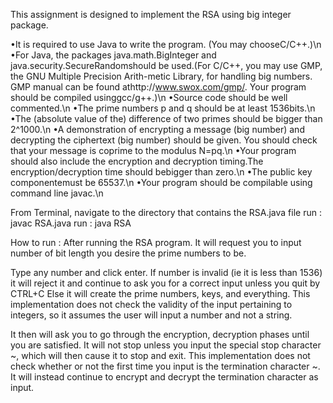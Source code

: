 This assignment is designed to implement the RSA using big integer package.

•It  is  required  to  use  Java  to  write  the  program. (You  may  chooseC/C++.)\n
•For Java, the packages java.math.BigInteger and java.security.SecureRandomshould be used.(For  C/C++,  you  may  use  GMP,  the  GNU  Multiple  Precision  Arith-metic Library, for handling big numbers.  GMP manual can be found athttp://www.swox.com/gmp/. Your program should be compiled usinggcc/g++.)\n
•Source code should be well commented.\n
•The prime numbers p and q should be at least 1536bits.\n
•The  (absolute  value  of  the)  difference  of  two  primes  should  be  bigger than 2^1000.\n
•A demonstration of encrypting a message (big number) and decrypting the ciphertext (big number) should be given.  You should check that your message is coprime to the modulus N=pq.\n
•Your program should also include the encryption and decryption timing.The encryption/decryption time should bebigger than zero.\n
•The public key componentemust be 65537.\n
•Your program should be compilable using command line javac.\n

From Terminal, navigate to the directory that contains the RSA.java file
run : javac RSA.java
run : java RSA

How to run :
After running the RSA program. It will request you to input number of bit length you desire the prime numbers to be.

Type any number and click enter.
  If number is invalid (ie it is less than 1536) it will reject it and continue to ask you for a correct input
  unless you quit by CTRL+C
  Else it will create the prime numbers, keys, and everything.
  This implementation does not check the validity of the input pertaining to integers, so it assumes the user will
  input a number and not a string.

It then will ask you to go through the encryption, decryption phases until you are satisfied.
It will not stop unless you input the special stop character ~, which will then cause it to stop and exit.
This implementation does not check whether or not the first time you input is the termination character ~. It will
instead continue to encrypt and decrypt the termination character as input.
